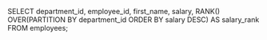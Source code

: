 SELECT department_id, employee_id, first_name, salary,
       RANK() OVER(PARTITION BY department_id ORDER BY salary DESC) AS salary_rank
FROM employees;
